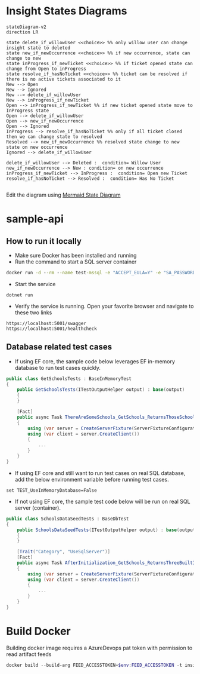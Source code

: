 # Insight States Diagrams

```mermaid
stateDiagram-v2
direction LR

state delete_if_willowUser <<choice>> %% only willow user can change insight state to deleted 
state new_if_newOccurrence <<choice>> %% if new occurrence, state can change to new
state inProgress_if_newTicket <<choice>> %% if ticket opened state can change from Open to inProgress
state resolve_if_hasNoTicket <<choice>> %% ticket can be resolved if there is no active tickets associated to it
New --> Open
New --> Ignored
New --> delete_if_willowUser
New --> inProgress_if_newTicket
Open --> inProgress_if_newTicket %% if new ticket opened state move to InProgress state
Open --> delete_if_willowUser
Open --> new_if_newOccurrence
Open --> Ignored
InProgress --> resolve_if_hasNoTicket %% only if all ticket closed then we can change state to resolved
Resolved --> new_if_newOccurrence %% resolved state change to new state on new occurrence
Ignored --> delete_if_willowUser

delete_if_willowUser --> Deleted :  condition= Willow User
new_if_newOccurrence --> New : condition= on new occurrence
inProgress_if_newTicket --> InProgress :  condition= Open new Ticket
resolve_if_hasNoTicket --> Resolved :  condition= Has No Ticket


```
Edit the diagram using [Mermaid State Diagram](https://mermaid.js.org/syntax/stateDiagram.html)

# sample-api

## How to run it locally
* Make sure Docker has been installed and running
* Run the command to start a SQL server container
```cmd
docker run -d --rm --name test-mssql -e "ACCEPT_EULA=Y" -e "SA_PASSWORD=Password01!" -p 61234:1433 mcr.microsoft.com/mssql/server:2017-latest
```
* Start the service
```
dotnet run
```
* Verify the service is running. Open your favorite browser and navigate to these two links
```
https://localhost:5001/swagger
https://localhost:5001/healthcheck
```


## Database related test cases

* If using EF core, the sample code below leverages EF in-memory database to run test cases quickly.

``` csharp
public class GetSchoolsTests : BaseInMemoryTest
{
    public GetSchoolsTests(ITestOutputHelper output) : base(output)
    {
    }

    [Fact]
    public async Task ThereAreSomeSchools_GetSchools_ReturnsThoseSchools()
    {
        using (var server = CreateServerFixture(ServerFixtureConfigurations.InMemoryDb))
        using (var client = server.CreateClient())
        {
            ...
        }
    }
}
```

* If using EF core and still want to run test cases on real SQL database, add the below environment variable before running test cases.

```
set TEST_UseInMemoryDatabase=False
```

* If not using EF core, the sample test code below will be run on real SQL server (container).

``` csharp
public class SchoolsDataSeedTests : BaseDbTest
{
    public SchoolsDataSeedTests(ITestOutputHelper output) : base(output)
    {
    }

    [Trait("Category", "UseSqlServer")]
    [Fact]
    public async Task AfterInitialization_GetSchools_ReturnsThreeBuiltInSchools()
    {
        using (var server = CreateServerFixture(ServerFixtureConfigurations.SqlServer))
        using (var client = server.CreateClient())
        {
            ...
        }
    }
}
```


# Build Docker
Building docker image requires a AzureDevops pat token with permission to read artifact feeds

```powershell
docker build --build-arg FEED_ACCESSTOKEN=$env:FEED_ACCESSTOKEN -t insightcore:latest -f .\src\InsightCore\Dockerfile .
```
